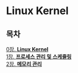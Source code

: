 # Linux Kernel

## 목차
[0장. **Linux Kernel**](documents/0.What_is_kernel.md)  
[1장. **프로세스 관리 및 스케줄링**](documents/1.Process_Management_and_Scheduling.md)  
[2장. **메모리 관리**](documents/2.Memory_Management.md)  